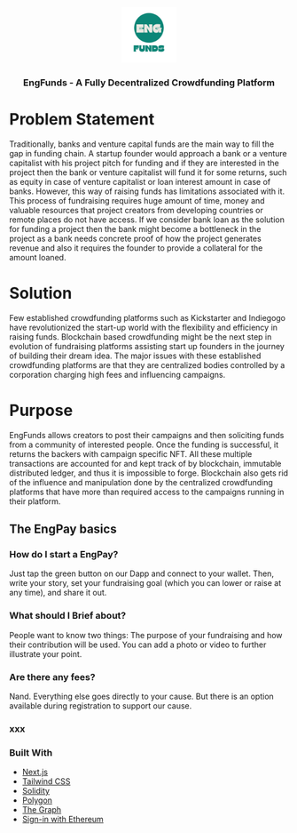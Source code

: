 <div id="top"></div>
<br />

<div align="center" className="bg-white">
  <a href="https://github.com/EngPay/">
    <img className="bg-white" src="logo.png" alt="Logo" width="100" height="100">
  </a>

<h3 align="center">EngFunds - A Fully Decentralized Crowdfunding Platform</h3>
  
</div>

# Problem Statement 

Traditionally, banks and venture capital funds are the main way to fill the gap in funding chain. A startup founder would approach a bank or a venture capitalist with his project pitch for funding and if they are interested in the project then the bank or venture capitalist will fund it for some returns, such as equity in case of venture capitalist or loan interest amount in case of banks. However, this way of raising funds has limitations associated with it. This process of fundraising requires huge amount of time, money and valuable resources that project creators from developing countries or remote places do not have access. If we consider bank loan as the solution for funding a project then the bank might become a bottleneck in the project as a bank needs concrete proof of how the project generates revenue and also it requires the founder to provide a collateral for the amount loaned.

# Solution 

Few established crowdfunding platforms such as Kickstarter and Indiegogo have revolutionized the start-up world with the flexibility and efficiency in raising funds. Blockchain based crowdfunding might be the next step in evolution of fundraising platforms assisting start up founders in the journey of building their dream idea. The major issues with these established crowdfunding platforms are that they are centralized bodies controlled by a corporation charging high fees and influencing campaigns. 

# Purpose 

EngFunds allows creators to post their campaigns and then soliciting funds from a community of interested people. Once the funding is successful, it returns the backers with campaign specific NFT. All these multiple transactions are accounted for and kept track of by blockchain, immutable distributed ledger, and thus it is impossible to forge. Blockchain also gets rid of the influence and manipulation done by the centralized crowdfunding platforms that have more than required access to the campaigns running in their platform.

## The EngPay basics
### How do I start a EngPay?
Just tap the green button on our Dapp and connect to your wallet. Then, write your story, set your fundraising goal (which you can lower or raise at any time), and share it out.

### What should I Brief about?
People want to know two things: The purpose of your fundraising and how their contribution will be used. You can add a photo or video to further illustrate your point.

### Are there any fees?
Nand. Everything else goes directly to your cause.
But there is an option available during registration to support our cause. 

### xxx

### Built With

- [Next.js](https://nextjs.org/docs)
- [Tailwind CSS](https://tailwindcss.com/)
- [Solidity](https://soliditylang.org/)
- [Polygon](https://polygon.technology/)
- [The Graph](https://thegraph.com/en/)
- [Sign-in with Ethereum](https://login.xyz/)
